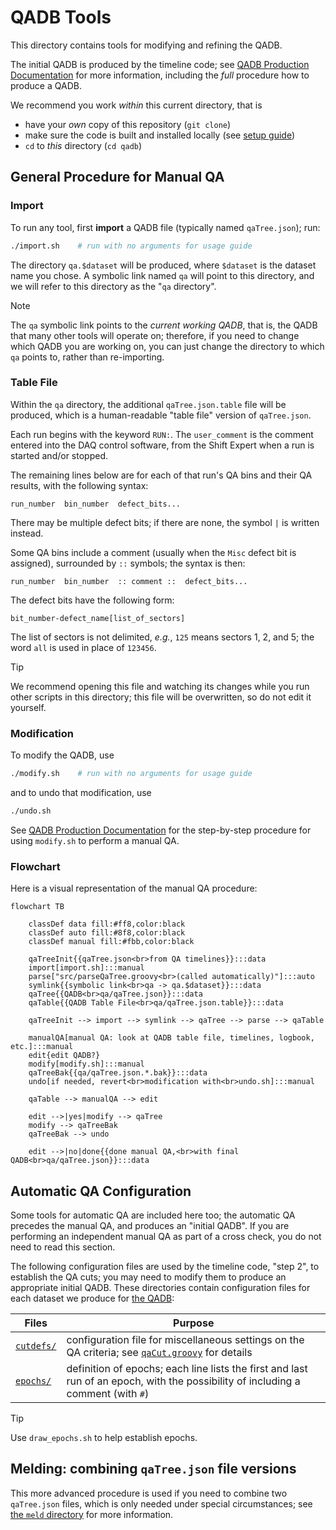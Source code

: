 # QADB Tools

This directory contains tools for modifying and refining the QADB.

The initial QADB is produced by the timeline code; see [QADB Production Documentation](/doc/qa.md) for more information,
including the _full_ procedure how to produce a QADB.

We recommend you work _within_ this current directory, that is
- have your _own_ copy of this repository (`git clone`)
- make sure the code is built and installed locally (see [setup guide](/doc/setup.md))
- `cd` to _this_ directory (`cd qadb`)

## General Procedure for Manual QA

### Import
To run any tool, first **import** a QADB file (typically named `qaTree.json`); run:
```bash
./import.sh    # run with no arguments for usage guide
```
The directory `qa.$dataset` will be produced, where `$dataset` is the dataset name you chose. A symbolic link
named `qa` will point to this directory, and we will refer to this directory as the "`qa` directory".

> [!NOTE]
> The `qa` symbolic link points to the _current working QADB_, that is, the QADB that many other tools will operate on; therefore, if you need to change which QADB you are working on, you can just change the directory to which `qa` points to, rather than re-importing.

### Table File

Within the `qa` directory, the additional `qaTree.json.table` file will be
produced, which is a human-readable "table file" version of `qaTree.json`.

Each run begins with the keyword `RUN:`. The `user_comment` is the comment
entered into the DAQ control software, from the Shift Expert when a run is
started and/or stopped.

The remaining lines below are for each of that run's QA bins and their QA
results, with the following syntax:
```
run_number  bin_number  defect_bits...
```
There may be multiple defect bits; if there are none, the symbol `|` is written instead.

Some QA bins include a comment (usually when the `Misc` defect bit is assigned), surrounded by
`::` symbols; the syntax is then:
```
run_number  bin_number  :: comment ::  defect_bits...
```

The defect bits have the following form:
```
bit_number-defect_name[list_of_sectors]
```
The list of sectors is not delimited, _e.g._, `125` means sectors 1, 2, and 5;
the word `all` is used in place of `123456`.

> [!TIP]
> We recommend opening this file and watching its changes while you run other scripts in this directory; this file
> will be overwritten, so do not edit it yourself.

### Modification

To modify the QADB, use
```bash
./modify.sh    # run with no arguments for usage guide
```
and to undo that modification, use
```bash
./undo.sh
```

See [QADB Production Documentation](/doc/qa.md) for the step-by-step procedure for using `modify.sh` to perform a manual QA.

### Flowchart

Here is a visual representation of the manual QA procedure:

```mermaid
flowchart TB

    classDef data fill:#ff8,color:black
    classDef auto fill:#8f8,color:black
    classDef manual fill:#fbb,color:black

    qaTreeInit{{qaTree.json<br>from QA timelines}}:::data
    import[import.sh]:::manual
    parse["src/parseQaTree.groovy<br>(called automatically)"]:::auto
    symlink{{symbolic link<br>qa -> qa.$dataset}}:::data
    qaTree{{QADB<br>qa/qaTree.json}}:::data
    qaTable{{QADB Table File<br>qa/qaTree.json.table}}:::data

    qaTreeInit --> import --> symlink --> qaTree --> parse --> qaTable

    manualQA[manual QA: look at QADB table file, timelines, logbook, etc.]:::manual
    edit{edit QADB?}
    modify[modify.sh]:::manual
    qaTreeBak{{qa/qaTree.json.*.bak}}:::data
    undo[if needed, revert<br>modification with<br>undo.sh]:::manual

    qaTable --> manualQA --> edit

    edit -->|yes|modify --> qaTree
    modify --> qaTreeBak
    qaTreeBak --> undo

    edit -->|no|done{{done manual QA,<br>with final QADB<br>qa/qaTree.json}}:::data
```


## Automatic QA Configuration

Some tools for automatic QA are included here too; the automatic QA precedes
the manual QA, and produces an "initial QADB". If you are performing an
independent manual QA as part of a cross check, you do not need to read this section.

The following configuration files are used by the timeline code, "step 2", to
establish the QA cuts; you may need to modify them to produce an appropriate
initial QADB. These directories contain configuration files for each dataset we produce for [the QADB](https://github.com/JeffersonLab/clas12-qadb):

| Files | Purpose |
| --- | --- |
| [`cutdefs/`](cutdefs) | configuration file for miscellaneous settings on the QA criteria; see [`qaCut.groovy`](/qa-physics/qaCut.groovy) for details |
| [`epochs/`](epochs) | definition of epochs; each line lists the first and last run of an epoch, with the possibility of including a comment (with `#`) |

> [!TIP]
> Use `draw_epochs.sh` to help establish epochs.

## Melding: combining `qaTree.json` file versions
This more advanced procedure is used if you need to combine two `qaTree.json` files, which is only needed under special
circumstances; see [the `meld` directory](meld) for more information.
